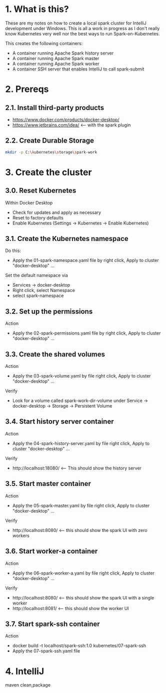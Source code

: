 # 1. What is this?

These are my notes on how to create a local spark cluster for IntelliJ development under Windows. This is all a work
in progress as I don't really know Kubernetes very well nor the best ways to run Spark-on-Kubernetes.

This creates the following containers:

* A container running Apache Spark history server
* A container running Apache Spark master
* A container running Apache Spark worker
* A container SSH server that enables IntelliJ to call spark-submit

# 2. Prereqs

## 2.1. Install third-party products

* https://www.docker.com/products/docker-desktop/
* https://www.jetbrains.com/idea/ <-- with the spark plugin

## 2.2. Create Durable Storage

```bash
mkdir -p C:\kubernetes\storage\spark-work
``` 

# 3. Create the cluster

## 3.0. Reset Kubernetes

Within Docker Desktop

* Check for updates and apply as necessary
* Reset to factory defaults
* Enable Kubernetes (Settings -> Kubernetes -> Enable Kubernetes)

## 3.1. Create the Kubernetes namespace

Do this:

* Apply the 01-spark-namespace.yaml file by right click, Apply to cluster "docker-desktop" ...

Set the default namespace via
* Services -> docker-desktop
* Right click, select Namespace
* select spark-namespace 

## 3.2. Set up the permissions

Action

* Apply the 02-spark-permissions.yaml file by right click, Apply to cluster "docker-desktop" ...

## 3.3. Create the shared volumes

Action

* Apply the 03-spark-volume.yaml by file right click, Apply to cluster "docker-desktop" ...

Verify

* Look for a volume called spark-work-dir-volume under Service -> docker-desktop -> Storage -> Persistent Volume

## 3.4. Start history server container

Action

* Apply the 04-spark-history-server.yaml by file right click, Apply to cluster "docker-desktop" ...

Verify

* http://localhost:18080/ <-- This should show the history server

## 3.5. Start master container

Action

* Apply the 05-spark-master.yaml by file right click, Apply to cluster "docker-desktop" ...

Verify

* http://localhost:8080/ <-- this should show the spark UI with zero workers

## 3.6. Start worker-a container

Action

* Apply the 06-spark-worker-a.yaml by file right click, Apply to cluster "docker-desktop" ...

Verify

* http://localhost:8080/ <-- this should show the spark UI with a single worker
* http://localhost:8081/ <-- this should show the worker UI

## 3.7. Start spark-ssh container

Action

* docker build -t localhost/spark-ssh:1.0 kubernetes/07-spark-ssh
* Apply the 07-spark-ssh.yaml file

# 4. IntelliJ

maven clean,package